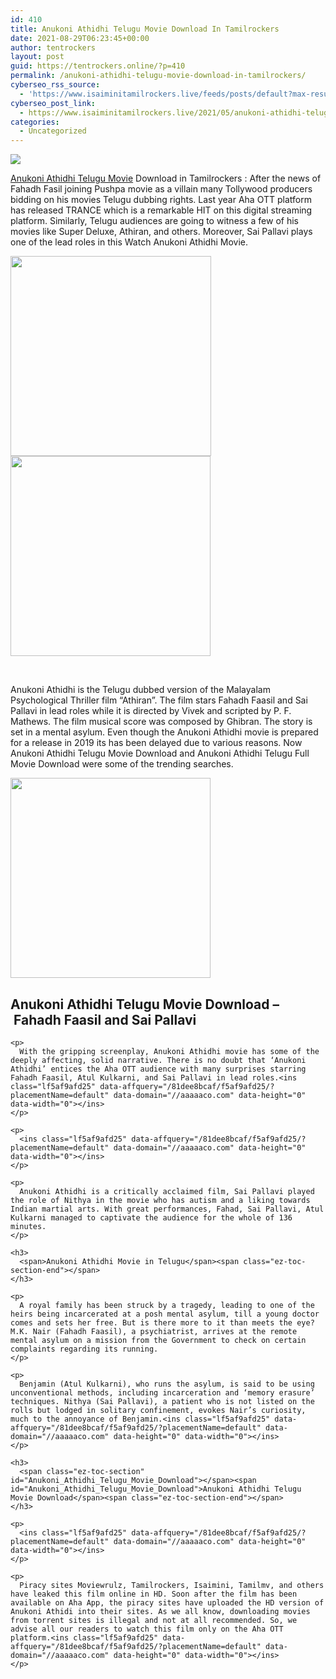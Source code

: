 ```yaml
---
id: 410
title: Anukoni Athidhi Telugu Movie Download In Tamilrockers
date: 2021-08-29T06:23:45+00:00
author: tentrockers
layout: post
guid: https://tentrockers.online/?p=410
permalink: /anukoni-athidhi-telugu-movie-download-in-tamilrockers/
cyberseo_rss_source:
  - 'https://www.isaiminitamilrockers.live/feeds/posts/default?max-results=150&start-index=1'
cyberseo_post_link:
  - https://www.isaiminitamilrockers.live/2021/05/anukoni-athidhi-telugu-movie-download.html
categories:
  - Uncategorized
---
```

<div class="media_block">
  <img src="https://1.bp.blogspot.com/-nJ0moUShWmM/YLB_o5jvG3I/AAAAAAAAAzs/4g_RGl0SavYbd2lXTSV4WuBiuxlQvpGLACLcBGAsYHQ/s72-w321-h320-c/anukoni-athidhi-et00114970-17-10-2019-03-42-18.jpg" class="media_thumbnail" />
</div>

<meta content="Anukoni Athidhi Telugu Movie Download in Tamilrockers : After the news of Fahadh Fasil joining Pushpa movie as a villain many Tollywood pro..." name="twitter:description" />

  


<center>
</center>

<span face="&quot;Source Sans Pro&quot;, &quot;Helvetica Neue&quot;, sans-serif"><a href="https://geeksofhealth.com/anukoni-athidhi-telugu-movie-online/" target="_blank" rel="noopener">Anukoni Athidhi Telugu Movie</a> Download in Tamilrockers </span><span face="&quot;Source Sans Pro&quot;, &quot;Helvetica Neue&quot;, sans-serif">: After the news of Fahadh Fasil joining Pushpa movie as a villain many Tollywood producers bidding on his movies Telugu dubbing rights. Last year Aha OTT platform has released TRANCE which is a remarkable HIT on this digital streaming platform. Similarly, Telugu audiences are going to witness a few of his movies like Super Deluxe, Athiran, and others. Moreover, Sai Pallavi plays one of the lead roles in this Watch Anukoni Athidhi Movie.</span>

<div class="separator">
  <a href="https://1.bp.blogspot.com/-nJ0moUShWmM/YLB_o5jvG3I/AAAAAAAAAzs/4g_RGl0SavYbd2lXTSV4WuBiuxlQvpGLACLcBGAsYHQ/s320/anukoni-athidhi-et00114970-17-10-2019-03-42-18.jpg"><img loading="lazy" border="0" data-original-height="320" data-original-width="240" height="320" src="https://1.bp.blogspot.com/-nJ0moUShWmM/YLB_o5jvG3I/AAAAAAAAAzs/4g_RGl0SavYbd2lXTSV4WuBiuxlQvpGLACLcBGAsYHQ/w321-h320/anukoni-athidhi-et00114970-17-10-2019-03-42-18.jpg" width="321" /></a>
</div>



<div class="separator">
  <a href="https://www.tamilrockers.co.nz/the-family-man-season-2-watch-online-all-episodes-download-tamilrockers/" target="_blank" rel="noopener"><img border="0" data-original-height="166" data-original-width="800" src="https://1.bp.blogspot.com/-w9uPcnl6_tw/YLB_wd44IpI/AAAAAAAAAzw/NsRuu6IQ2Qc5hHiZT1kVFu06mUTj-0xRwCLcBGAsYHQ/s320/unnamed.gif" width="320" /></a>
</div>

<span face="&quot;Source Sans Pro&quot;, &quot;Helvetica Neue&quot;, sans-serif"><br /></span>

Anukoni Athidhi is the Telugu dubbed version of the Malayalam Psychological Thriller film “Athiran”. The film stars&nbsp;<span>Fahadh Faasil and Sai Pallavi</span>&nbsp;in lead roles while it is directed by Vivek and scripted by P. F. Mathews. The film musical score was composed by Ghibran. The story is set in a mental asylum. Even though the Anukoni Athidhi movie is prepared for a release in 2019 its has been delayed due to various reasons. Now Anukoni Athidhi Telugu Movie Download and&nbsp;<span>Anukoni Athidhi Telugu Full Movie Download</span>&nbsp;were some of the trending searches.

<div class="separator">
  <a href="https://aaaaaco.com/d4c26a5800/b111f49553/?placementName=default" target="_blank" rel="noopener"><img border="0" data-original-height="166" data-original-width="800" src="https://1.bp.blogspot.com/-InE_9SPZ-L4/YLB_02VVGAI/AAAAAAAAAz0/k8zC_XdYG9gcDQ3i_tEJ3mfcgWW-o6hswCLcBGAsYHQ/s320/unnamed.gif" width="320" /></a>
</div>



<div class="lwptoc lwptoc-autoWidth lwptoc-baseItems lwptoc-light lwptoc-notInherit" data-lwptoc-initialized="1" data-smooth-scroll-offset="24" data-smooth-scroll="1">
  <div class="lwptoc_i">
    <h2>
      <span class="ez-toc-section" id="Anukoni_Athidhi_Telugu_Movie_Download_-_Fahadh_Faasil_and_Sai_Pallavi"></span><span id="Anukoni_Athidhi_Telugu_Movie_Download_Fahadh_Faasil_and_Sai_Pallavi">Anukoni Athidhi Telugu Movie Download –&nbsp;<span>Fahadh Faasil and Sai Pallavi</span></span><span class="ez-toc-section-end"></span>
    </h2>
    
    <p>
      With the gripping screenplay, Anukoni Athidhi movie has some of the deeply affecting, solid narrative. There is no doubt that ‘Anukoni Athidhi’ entices the Aha OTT audience with many surprises starring Fahadh Faasil, Atul Kulkarni, and Sai Pallavi in lead roles.<ins class="lf5af9afd25" data-affquery="/81dee8bcaf/f5af9afd25/?placementName=default" data-domain="//aaaaaco.com" data-height="0" data-width="0"></ins>
    </p>
    
    <p>
      <ins class="lf5af9afd25" data-affquery="/81dee8bcaf/f5af9afd25/?placementName=default" data-domain="//aaaaaco.com" data-height="0" data-width="0"></ins>
    </p>
    
    <p>
      Anukoni Athidhi is a critically acclaimed film, Sai Pallavi played the role of Nithya in the movie who has autism and a liking towards Indian martial arts. With great performances, Fahad, Sai Pallavi, Atul Kulkarni managed to captivate the audience for the whole of 136 minutes.
    </p>
    
    <h3>
      <span>Anukoni Athidhi Movie in Telugu</span><span class="ez-toc-section-end"></span>
    </h3>
    
    <p>
      A royal family has been struck by a tragedy, leading to one of the heirs being incarcerated at a posh mental asylum, till a young doctor comes and sets her free. But is there more to it than meets the eye? M.K. Nair (Fahadh Faasil), a psychiatrist, arrives at the remote mental asylum on a mission from the Government to check on certain complaints regarding its running.
    </p>
    
    <p>
      Benjamin (Atul Kulkarni), who runs the asylum, is said to be using unconventional methods, including incarceration and ‘memory erasure’ techniques. Nithya (Sai Pallavi), a patient who is not listed on the rolls but lodged in solitary confinement, evokes Nair’s curiosity, much to the annoyance of Benjamin.<ins class="lf5af9afd25" data-affquery="/81dee8bcaf/f5af9afd25/?placementName=default" data-domain="//aaaaaco.com" data-height="0" data-width="0"></ins>
    </p>
    
    <h3>
      <span class="ez-toc-section" id="Anukoni_Athidhi_Telugu_Movie_Download"></span><span id="Anukoni_Athidhi_Telugu_Movie_Download">Anukoni Athidhi Telugu Movie Download</span><span class="ez-toc-section-end"></span>
    </h3>
    
    <p>
      <ins class="lf5af9afd25" data-affquery="/81dee8bcaf/f5af9afd25/?placementName=default" data-domain="//aaaaaco.com" data-height="0" data-width="0"></ins>
    </p>
    
    <p>
      Piracy sites Moviewrulz, Tamilrockers, Isaimini, Tamilmv, and others have leaked this film online in HD. Soon after the film has been available on Aha App, the piracy sites have uploaded the HD version of Anukoni Athidi into their sites. As we all know, downloading movies from torrent sites is illegal and not at all recommended. So, we advise all our readers to watch this film only on the Aha OTT platform.<ins class="lf5af9afd25" data-affquery="/81dee8bcaf/f5af9afd25/?placementName=default" data-domain="//aaaaaco.com" data-height="0" data-width="0"></ins>
    </p>
  </div>
</div>

<center>
</center>